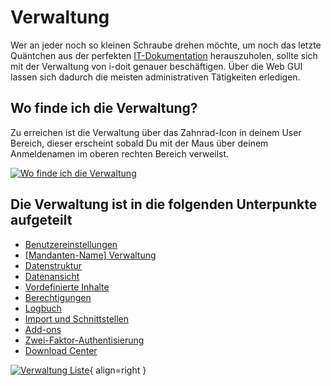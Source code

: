 # Verwaltung

Wer an jeder noch so kleinen Schraube drehen möchte, um noch das letzte Quäntchen aus der perfekten [IT-Dokumentation](../../glossar.md) herauszuholen, sollte sich mit der Verwaltung von i-doit genauer beschäftigen. Über die Web GUI lassen sich dadurch die meisten administrativen Tätigkeiten erledigen.

## Wo finde ich die Verwaltung?

Zu erreichen ist die Verwaltung über das Zahnrad-Icon in deinem User Bereich, dieser erscheint sobald Du mit der Maus über deinem Anmeldenamen im oberen rechten Bereich verweilst.

[![Wo finde ich die Verwaltung](../../assets/images/de/administration/verwaltung/verwaltung.png)](../../assets/images/de/administration/verwaltung/verwaltung.png)

## Die Verwaltung ist in die folgenden Unterpunkte aufgeteilt

-   [Benutzereinstellungen](benutzereinstellungen/index.md)
-   [\[Mandanten-Name\] Verwaltung](mandanten-name-verwaltung/index.md)
-   [Datenstruktur](datenstruktur/index.md)
-   [Datenansicht](datenansicht/index.md)
-   [Vordefinierte Inhalte](vordefinierte-inhalte/index.md)
-   [Berechtigungen](berechtigungen.md)
-   [Logbuch](logbuch/index.md)
-   [Import und Schnittstellen](import-und-schnittstellen/index.md)
-   [Add-ons](add-ons/index.md)
-   [Zwei-Faktor-Authentisierung](zwei-faktor-authentisierung.md)
-   [Download Center](download-center.md)

[![Verwaltung Liste](../../assets/images/de/administration/verwaltung/verwaltung-2.png)](../../assets/images/de/administration/verwaltung/verwaltung-2.png){ align=right }
